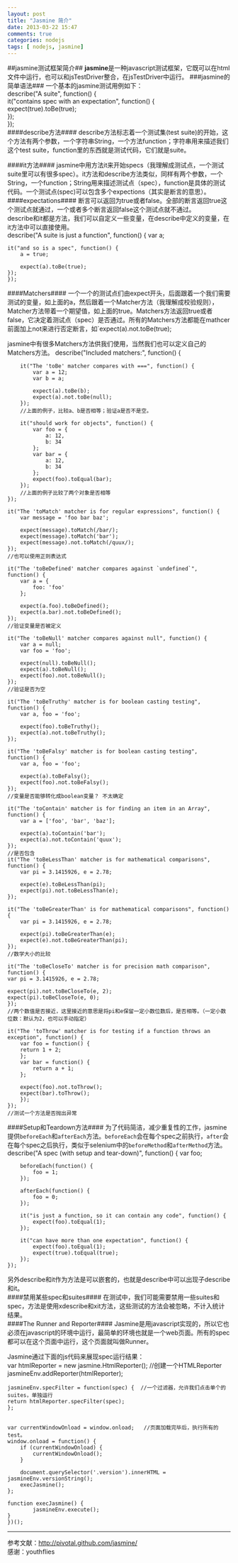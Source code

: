 ```yaml
---
layout: post
title: "Jasmine 简介"
date: 2013-03-22 15:47
comments: true
categories: nodejs
tags: [ nodejs, jasmine]
---
```

##jasmine测试框架简介##
**jasmine**是一种javascript测试框架，它既可以在html文件中运行，也可以和jsTestDriver整合，在jsTestDriver中运行。
###jasmine的简单语法###
一个基本的jasmine测试用例如下：  
    describe("A suite", function() {  
  		it("contains spec with an expectation", function() {  
    	expect(true).toBe(true);  
  		});  
	});   
####describe方法####
describe方法标志着一个测试集(test suite)的开始，这个方法有两个参数，一个字符串String，一个方法function；字符串用来描述我们这个test suite，function里的东西就是测试代码，它们就是suite。  
<!--more-->
####it方法####
jasmine中用方法it来开始specs（我理解成测试点，一个测试suite里可以有很多spec）。it方法和describe方法类似，同样有两个参数，一个String，一个function；String用来描述测试点（spec），function是具体的测试代码。一个测试点(spec)可以包含多个expections（其实是断言的意思）。 
####expectations####
断言可以返回为true或者false。全部的断言返回true这个测试点就通过，一个或者多个断言返回false这个测试点就不通过。  
describe和it都是方法，我们可以自定义一些变量，在describe中定义的变量，在it方法中可以直接使用。  
    describe("A suite is just a function", function() {
	var a;

	it("and so is a spec", function() {
    	a = true;

    	expect(a).toBe(true);
	});
	});  
####Matchers####
一个一个的测试点们由expect开头，后面跟着一个我们需要测试的变量，如上面的a，然后跟着一个Matcher方法（我理解成校验规则），Matcher方法带着一个期望值，如上面的true。Matchers方法返回true或者false，它决定着测试点（spec）是否通过。所有的Matchers方法都能在mathcer前面加上not来进行否定断言，如`expect(a).not.toBe(true);  

jasmine中有很多Matchers方法供我们使用，当然我们也可以定义自己的Matchers方法。
	describe("Included matchers:", function() {

		it("The 'toBe' matcher compares with ===", function() {
    		var a = 12;
    		var b = a;

    		expect(a).toBe(b);
    		expect(a).not.toBe(null);
  		});  
		//上面的例子，比较a、b是否相等；验证a是否不是空。 

		it("should work for objects", function() {
      		var foo = {
        		a: 12,
        		b: 34
      		};
      		var bar = {
        		a: 12,
       	 		b: 34
      		};
      		expect(foo).toEqual(bar);
    	});
		//上面的例子比较了两个对象是否相等
	});

	it("The 'toMatch' matcher is for regular expressions", function() {
    	var message = 'foo bar baz';

    	expect(message).toMatch(/bar/);
    	expect(message).toMatch('bar');
    	expect(message).not.toMatch(/quux/);
	});
	//也可以使用正则表达式

	it("The 'toBeDefined' matcher compares against `undefined`", function() {
    	var a = {
      		foo: 'foo'
    	};

    	expect(a.foo).toBeDefined();
    	expect(a.bar).not.toBeDefined();
	});
	//验证变量是否被定义

	it("The 'toBeNull' matcher compares against null", function() {
    	var a = null;
   	 	var foo = 'foo';

    	expect(null).toBeNull();
    	expect(a).toBeNull();
    	expect(foo).not.toBeNull();
	});
	//验证是否为空

	it("The 'toBeTruthy' matcher is for boolean casting testing", function() {
    	var a, foo = 'foo';

    	expect(foo).toBeTruthy();
    	expect(a).not.toBeTruthy();
	});

	it("The 'toBeFalsy' matcher is for boolean casting testing", function() {
    	var a, foo = 'foo';

    	expect(a).toBeFalsy();
    	expect(foo).not.toBeFalsy();
	});
	//变量是否能够转化成boolean变量？ 不太确定

	it("The 'toContain' matcher is for finding an item in an Array", function() {
    	var a = ['foo', 'bar', 'baz'];

    	expect(a).toContain('bar');
    	expect(a).not.toContain('quux');
	});
	//是否包含
	it("The 'toBeLessThan' matcher is for mathematical comparisons", function() {
    	var pi = 3.1415926, e = 2.78;

    	expect(e).toBeLessThan(pi);
    	expect(pi).not.toBeLessThan(e);
	});

	it("The 'toBeGreaterThan' is for mathematical comparisons", function() {
    	var pi = 3.1415926, e = 2.78;

    	expect(pi).toBeGreaterThan(e);
    	expect(e).not.toBeGreaterThan(pi);
	});
	//数学大小的比较

	it("The 'toBeCloseTo' matcher is for precision math comparison", function() {
    var pi = 3.1415926, e = 2.78;

    expect(pi).not.toBeCloseTo(e, 2);
    expect(pi).toBeCloseTo(e, 0);
	});
	//两个数值是否接近，这里接近的意思是将pi和e保留一定小数位数后，是否相等。（一定小数位数：默认为2，也可以手动指定）

	it("The 'toThrow' matcher is for testing if a function throws an exception", function() {
    	var foo = function() {
      	return 1 + 2;
    	};
    	var bar = function() {
      		return a + 1;
    	};

    	expect(foo).not.toThrow();
    	expect(bar).toThrow();
		});
	}); 
	//测试一个方法是否抛出异常  

####Setup和Teardown方法####
为了代码简洁，减少重复性的工作，jasmine提供`beforeEach`和`afterEach`方法。`beforeEach`会在每个spec之前执行，`after`会在每个spec之后执行，类似于selenium中的`beforeMethod`和`afterMethod`方法。  
    describe("A spec (with setup and tear-down)", function() {
  		var foo;

  		beforeEach(function() {
    		foo = 1;
  		});

  		afterEach(function() {
    		foo = 0;
  		});

  		it("is just a function, so it can contain any code", function() {
    		expect(foo).toEqual(1);
  		});

  		it("can have more than one expectation", function() {
    		expect(foo).toEqual(1);
    		expect(true).toEqual(true);
  		});
	});  
另外describe和it作为方法是可以嵌套的，也就是describe中可以出现子describe和it。  
####禁用某些spec和suites####
在测试中，我们可能需要禁用一些suites和spec，方法是使用xdescribe和xit方法，这些测试的方法会被忽略，不计入统计结果。  
####The Runner and Reporter####
Jasmine是用javascript实现的，所以它也必须在javascript的环境中运行，最简单的环境也就是一个web页面。所有的spec都可以在这个页面中运行，这个页面就叫做Runner。  

Jasmine通过下面的js代码来展现spec运行结果：  
	var htmlReporter = new jasmine.HtmlReporter(); //创建一个HTMLReporter
	jasmineEnv.addReporter(htmlReporter);  

	jasmineEnv.specFilter = function(spec) {  //一个过滤器，允许我们点击单个的suites，单独运行
	return htmlReporter.specFilter(spec);
	};  


  	var currentWindowOnload = window.onload;   //页面加载完毕后，执行所有的test。
  	window.onload = function() {
    	if (currentWindowOnload) {
      		currentWindowOnload();
    	}

    	document.querySelector('.version').innerHTML = jasmineEnv.versionString();
    	execJasmine();
  	};

  	function execJasmine() {
    		jasmineEnv.execute();
  	}
	})();

---
参考文献：<http://pivotal.github.com/jasmine/>   
感谢：youthflies










